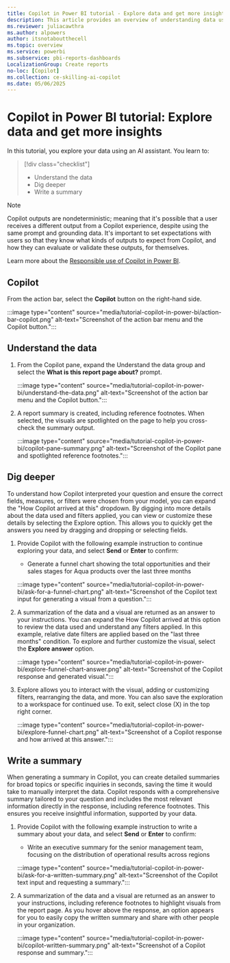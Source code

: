 ```yaml
---
title: Copilot in Power BI tutorial - Explore data and get more insights
description: This article provides an overview of understanding data using Copilot in Power BI in the cloud service.
ms.reviewer: juliacawthra
ms.author: alpowers
author: itsnotaboutthecell
ms.topic: overview
ms.service: powerbi
ms.subservice: pbi-reports-dashboards
LocalizationGroup: Create reports
no-loc: [Copilot]
ms.collection: ce-skilling-ai-copilot
ms.date: 05/06/2025
---
```


# Copilot in Power BI tutorial: Explore data and get more insights

In this tutorial, you explore your data using an AI assistant. You learn to:

> [!div class="checklist"]
>
> * Understand the data
> * Dig deeper
> * Write a summary

> [!NOTE]
> Copilot outputs are nondeterministic; meaning that it's possible that a user receives a different output from a Copilot experience, despite using the same prompt and grounding data. It's important to set expectations with users so that they know what kinds of outputs to expect from Copilot, and how they can evaluate or validate these outputs, for themselves.
>
> Learn more about the [Responsible use of Copilot in Power BI](https://learn.microsoft.com/power-bi/create-reports/copilot-integration#responsible-use-of-copilot-in-power-bi).

## Copilot

From the action bar, select the **Copilot** button on the right-hand side.

:::image type="content" source="media/tutorial-copilot-in-power-bi/action-bar-copilot.png" alt-text="Screenshot of the action bar menu and the Copilot button.":::

## Understand the data

1. From the Copilot pane, expand the Understand the data group and select the **What is this report page about?** prompt.

    :::image type="content" source="media/tutorial-copilot-in-power-bi/understand-the-data.png" alt-text="Screenshot of the action bar menu and the Copilot button.":::

1. A report summary is created, including reference footnotes. When selected, the visuals are spotlighted on the page to help you cross-check the summary output.

    :::image type="content" source="media/tutorial-copilot-in-power-bi/copilot-pane-summary.png" alt-text="Screenshot of the Copilot pane and spotlighted reference footnotes.":::

## Dig deeper

To understand how Copilot interpreted your question and ensure the correct fields, measures, or filters were chosen from your model, you can expand the "How Copilot arrived at this" dropdown. By digging into more details about the data used and filters applied, you can view or customize these details by selecting the Explore option. This allows you to quickly get the answers you need by dragging and dropping or selecting fields.

1. Provide Copilot with the following example instruction to continue exploring your data, and select **Send** or **Enter** to confirm:
    - Generate a funnel chart showing the total opportunities and their sales stages for Aqua products over the last three months

    :::image type="content" source="media/tutorial-copilot-in-power-bi/ask-for-a-funnel-chart.png" alt-text="Screenshot of the Copilot text input for generating a visual from a question.":::

1. A summarization of the data and a visual are returned as an answer to your instructions. You can expand the How Copilot arrived at this option to review the data used and understand any filters applied. In this example, relative date filters are applied based on the "last three months" condition. To explore and further customize the visual, select the **Explore answer** option.

    :::image type="content" source="media/tutorial-copilot-in-power-bi/explore-funnel-chart-answer.png" alt-text="Screenshot of the Copilot response and generated visual.":::

1. Explore allows you to interact with the visual, adding or customizing filters, rearranging the data, and more. You can also save the exploration to a workspace for continued use. To exit, select close (X) in the top right corner.

    :::image type="content" source="media/tutorial-copilot-in-power-bi/explore-funnel-chart.png" alt-text="Screenshot of a Copilot response and how arrived at this answer.":::

## Write a summary

When generating a summary in Copilot, you can create detailed summaries for broad topics or specific inquiries in seconds, saving the time it would take to manually interpret the data. Copilot responds with a comprehensive summary tailored to your question and includes the most relevant information directly in the response, including reference footnotes. This ensures you receive insightful information, supported by your data.

1. Provide Copilot with the following example instruction to write a summary about your data, and select **Send** or **Enter** to confirm:
    - Write an executive summary for the senior management team, focusing on the distribution of operational results across regions

    :::image type="content" source="media/tutorial-copilot-in-power-bi/ask-for-a-written-summary.png" alt-text="Screenshot of the Copilot text input and requesting a summary.":::

1. A summarization of the data and a visual are returned as an answer to your instructions, including reference footnotes to highlight visuals from the report page. As you hover above the response, an option appears for you to easily copy the written summary and share with other people in your organization.

    :::image type="content" source="media/tutorial-copilot-in-power-bi/copilot-written-summary.png" alt-text="Screenshot of a Copilot response and summary.":::
